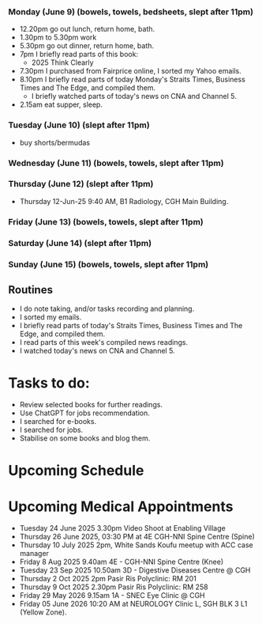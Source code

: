 ### Monday (June 9) (bowels, towels, bedsheets, slept after 11pm)
- 12.20pm go out lunch, return home, bath.
- 1.30pm to 5.30pm work
- 5.30pm go out dinner, return home, bath.
- 7pm I briefly read parts of this book:
    - 2025 Think Clearly
- 7.30pm I purchased from Fairprice online, I sorted my Yahoo emails.
- 8.10pm I briefly read parts of today Monday's Straits Times, Business Times and The Edge, and compiled them.
    - I briefly watched parts of today's news on CNA and Channel 5.
- 2.15am eat supper, sleep.

### Tuesday (June 10) (slept after 11pm)
- buy shorts/bermudas

### Wednesday (June 11) (bowels, towels, slept after 11pm)


### Thursday (June 12) (slept after 11pm)
- Thursday 12-Jun-25 9:40 AM, B1 Radiology, CGH Main Building.


### Friday (June 13) (bowels, towels, slept after 11pm)


### Saturday (June 14) (slept after 11pm)


### Sunday (June 15) (bowels, towels, slept after 11pm)



## Routines
- I do note taking, and/or tasks recording and planning.
- I sorted my emails.
- I briefly read parts of today's Straits Times, Business Times and The Edge, and compiled them.
- I read parts of this week's compiled news readings.
- I watched today's news on CNA and Channel 5.

# Tasks to do:
- Review selected books for further readings.
- Use ChatGPT for jobs recommendation.
- I searched for e-books.
- I searched for jobs.
- Stabilise on some books and blog them.

# Upcoming Schedule

# Upcoming Medical Appointments
- Tuesday 24 June 2025 3.30pm Video Shoot at Enabling Village
- Thursday 26 June 2025, 03:30 PM at 4E CGH-NNI Spine Centre (Spine)
- Thursday 10 July 2025 2pm, White Sands Koufu meetup with ACC case manager
- Friday 8 Aug 2025 9.40am 4E - CGH-NNI Spine Centre (Knee)
- Tuesday 23 Sep 2025 10.50am 3D - Digestive Diseases Centre @ CGH
- Thursday 2 Oct 2025 2pm Pasir Ris Polyclinic: RM 201
- Thursday 9 Oct 2025 2.30pm Pasir Ris Polyclinic: RM 258
- Friday 29 May 2026 9.15am 1A - SNEC Eye Clinic @ CGH
- Friday 05 June 2026 10:20 AM at NEUROLOGY Clinic L, SGH BLK 3 L1 (Yellow Zone).
